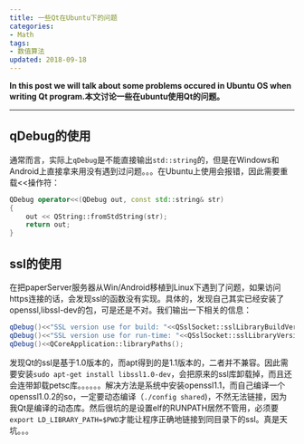 ```yaml
---
title: 一些Qt在Ubuntu下的问题
categories:
- Math
tags:
- 数值算法
updated: 2018-09-18  
---  
```

**In this post we will talk about some problems occured in Ubuntu OS when writing Qt program.本文讨论一些在ubuntu使用Qt的问题。**

---

## qDebug的使用
通常而言，实际上`qDebug`是不能直接输出`std::string`的，但是在Windows和Android上直接拿来用没有遇到过问题。。。在Ubuntu上使用会报错，因此需要重载<<操作符：
```c++
QDebug operator<<(QDebug out, const std::string& str)
{
    out << QString::fromStdString(str);
    return out;
}
```
  
## ssl的使用
在把paperServer服务器从Win/Android移植到Linux下遇到了问题，如果访问https连接的话，会发现ssl的函数没有实现。具体的，发现自己其实已经安装了openssl,libssl-dev的包，可是还是不对。我们输出一下相关的信息：
```c++
qDebug()<<"SSL version use for build: "<<QSslSocket::sslLibraryBuildVersionString();
qDebug()<<"SSL version use for run-time: "<<QSslSocket::sslLibraryVersionNumber();
qDebug()<<QCoreApplication::libraryPaths();
```
  
发现Qt的ssl是基于1.0版本的，而apt得到的是1.1版本的，二者并不兼容。因此需要安装`sudo apt-get install libssl1.0-dev`，会把原来的ssl库卸载掉，而且还会连带卸载petsc库。。。。。。解决方法是系统中安装openssl1.1，而自己编译一个openssl1.0.2的so，一定要动态编译（`./config shared`)，不然无法链接，因为我Qt是编译的动态库。然后很坑的是设置elf的RUNPATH居然不管用，必须要`export LD_LIBRARY_PATH=$PWD`才能让程序正确地链接到同目录下的ssl。真是天坑。。。